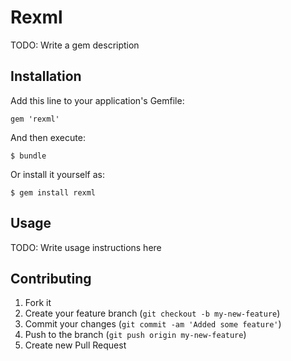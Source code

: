# Rexml

TODO: Write a gem description

## Installation

Add this line to your application's Gemfile:

    gem 'rexml'

And then execute:

    $ bundle

Or install it yourself as:

    $ gem install rexml

## Usage

TODO: Write usage instructions here

## Contributing

1. Fork it
2. Create your feature branch (`git checkout -b my-new-feature`)
3. Commit your changes (`git commit -am 'Added some feature'`)
4. Push to the branch (`git push origin my-new-feature`)
5. Create new Pull Request
